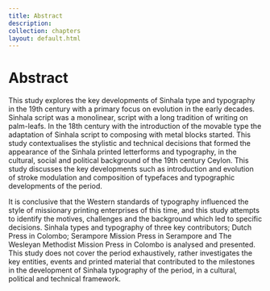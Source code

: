 ```yaml
---
title: Abstract
description:
collection: chapters
layout: default.html
---
```


# Abstract

This study explores the key developments of Sinhala type and typography   in the 19th century with a primary focus on evolution in the early decades. Sinhala script was a monolinear, script with a long tradition of writing on palm-leafs. In the 18th century with the introduction of the movable type the adaptation of Sinhala script to composing with metal blocks started. This study contextualises the stylistic and technical decisions that formed the appearance of the Sinhala printed letterforms and typography, in the cultural, social and political background of the 19th century Ceylon. This study discusses the key developments such as introduction and evolution of stroke modulation and composition of typefaces and typographic developments of the period.

It is conclusive that the Western standards of typography influenced the style of missionary printing enterprises of this time, and this study attempts to identify the motives, challenges and the background which led to specific decisions. Sinhala types and typography of three key contributors; Dutch Press in Colombo; Serampore Mission Press in Serampore and The Wesleyan Methodist Mission Press in Colombo is analysed and presented. This study does not cover the period exhaustively, rather investigates the key entities, events and printed material that contributed to the milestones in the development of Sinhala typography of the period, in a cultural, political and technical framework. 
